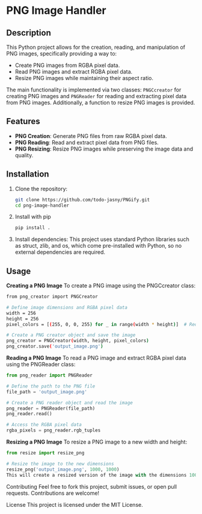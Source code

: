 # PNG Image Handler

## Description
This Python project allows for the creation, reading, and manipulation of PNG images, specifically providing a way to:

- Create PNG images from RGBA pixel data.
- Read PNG images and extract RGBA pixel data.
- Resize PNG images while maintaining their aspect ratio.

The main functionality is implemented via two classes: `PNGCcreator` for creating PNG images and `PNGReader` for reading and extracting pixel data from PNG images. Additionally, a function to resize PNG images is provided.

## Features

- **PNG Creation**: Generate PNG files from raw RGBA pixel data.
- **PNG Reading**: Read and extract pixel data from PNG files.
- **PNG Resizing**: Resize PNG images while preserving the image data and quality.

## Installation

1. Clone the repository:

   ```bash
   git clone https://github.com/todo-jasny/PNGify.git
   cd png-image-handler

2. Install with pip
   ```bash
   pip install .

3. Install dependencies:
This project uses standard Python libraries such as struct, zlib, and os, which come pre-installed with Python, so no external dependencies are required.

## Usage
**Creating a PNG Image**
To create a PNG image using the PNGCcreator class:

   ```bash
   from png_creator import PNGCreator

   # Define image dimensions and RGBA pixel data
   width = 256
   height = 256
   pixel_colors = [(255, 0, 0, 255) for _ in range(width * height)]  # Red image for example

   # Create a PNG creator object and save the image
   png_creator = PNGCreator(width, height, pixel_colors)
   png_creator.save('output_image.png')
   ```

**Reading a PNG Image**
To read a PNG image and extract RGBA pixel data using the PNGReader class:

```python
from png_reader import PNGReader

# Define the path to the PNG file
file_path = 'output_image.png'

# Create a PNG reader object and read the image
png_reader = PNGReader(file_path)
png_reader.read()

# Access the RGBA pixel data
rgba_pixels = png_reader.rgb_tuples
```

**Resizing a PNG Image**
To resize a PNG image to a new width and height:

```python
from resize import resize_png

# Resize the image to the new dimensions
resize_png('output_image.png', 1000, 1000)
This will create a resized version of the image with the dimensions 1000x1000 while preserving the image data.
```

Contributing
Feel free to fork this project, submit issues, or open pull requests. Contributions are welcome!

License
This project is licensed under the MIT License.






